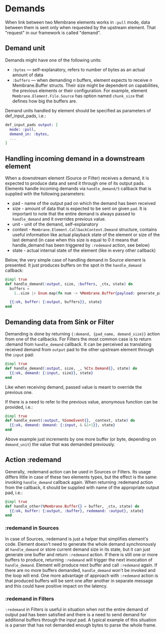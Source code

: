 # Demands

When link between two Membrane elements works in `:pull` mode, data between them is sent only when requested by the upstream element. That "request" in our framework is called "demand".

## Demand unit

Demands might have one of the following units:

* `:bytes` — self-explanatory, refers to number of bytes as an actual amount of data
* `:buffers` — when demanding _n_ buffers, element expects to receive _n_ Membrane.Buffer structs. Their size might be dependent on capabilities, the previous elements or their configuration. For example, element `Membrane.Element.File.Source` has option named `chunk_size` that defines how big the buffers are.

Demand units handled by element should be specified as parameters of def_input_pads, i.e.:

```elixir
def_input_pads output: [
  mode: :pull,
  demand_in: :bytes,
  ...
]
```

## Handling incoming demand in a downstream element

When a downstream element (Source or Filter) receives a demand, it is expected to produce data and send it through one of its output pads. Elements handle incoming demands via `handle_demand/5` callback that is supplied with the following parameters:

* pad - name of the output pad on which the demand has been received
* size - amount of data that is expected to be sent on given `pad`. It is important to note that the entire demand is always passed to `handle_demand` and it overrides previous value.
* unit - unit of the demand, self-explanatory
* context - `Membrane.Element.CallbackContext.Demand` structure, contains useful information like actual playback state of the element or size of the last demand (in case when this size is equal to 0 it means that handle_demand has been triggered by `:redemand` action, see below)
* state - actual internal state of the element (like in every other callback)

Below, the very simple case of handling demand in Source element is presented. It just produces buffers on the spot in the `handle_demand` callback:

```elixir
@impl true
def handle_demand(:output, size, :buffers, _ctx, state) do
  buffers =
    1..size |> Enum.map(fn num -> %Membrane.Buffer{payload: generate_payload(num)} end)

  {{:ok, buffer: {:output, buffers}}, state}
end
```

## Demanding data from Sink or Filter

Demanding is done by returning `{:demand, {pad_name, demand_size}}` action from one of the callbacks.
For Filters the most common case is to return :demand from `handle_demand` callback.
It can be perceived as translating received demand from `output` pad to the other upstream element through the `input` pad:

```elixir
@impl true
def handle_demand(:output, size, _, %Ctx.Demand{}, state) do
  {{:ok, demand: {:input, size}}, state}
end
```

Like when receiving demand, passed value is meant to override the previous one. 

If there is a need to refer to the previous value, anonymous function can be provided, i.e.:

```elixir
@impl true
def handle_event(:output, %SomeEvent{}, _context, state) do
  {{:ok, demand: demand: {:input, & &1+1}}, state}
end
```

Above example just increments by one more buffer (or byte, depending on `demand_unit`) the value that was demanded previously.

## Action :redemand

Generally, :redemand action can be used in Sources or Filters. Its usage differs little in case of these two elements types, but the effect is the same: invoking `handle_demand` callback again.
When returning :redemand action from the callback, it should be supplied with name of the appropriate output pad, i.e.:

```elixir
@impl true
def handle_other(%Membrane.Buffer{} = buffer, _ctx, state) do
  {{:ok, buffer: {:output, :buffer}, redemand: :output}, state}
end
```

### :redemand in Sources

In case of Sources, :redemand is just a helper that simplifies element's code.
Element doesn't need to generate the whole demand synchronously at `handle_demand` or store current demand size in its state, but it can just generate one buffer and return `:redemand` action.
If there is still one or more buffers to produce, returning `:redemand` will trigger the next invocation of `handle_demand`. Element will produce next buffer and call `:redemand` again.
If there are no more buffers demanded, `handle_demand` won't be invoked and the loop will end.
One more advantage of approach with `:redemand` action is that produced buffers will be sent one after another in separate message and this could have positive impact on the latency.

### :redemand in Filters

`:redemand` in Filters is useful in situation when not the entire demand of output pad has been satisfied and there is a need to send demand for additional buffers through the input pad.
A typical example of this situation is a parser that has not demanded enough bytes to parse the whole frame.

